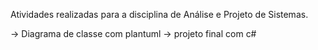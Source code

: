 Atividades realizadas para a disciplina de Análise e Projeto de Sistemas.

-> Diagrama de classe com plantuml
-> projeto final com c#
